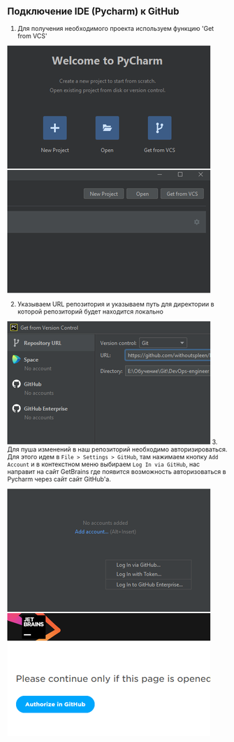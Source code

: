 ## Подключение IDE (Pycharm) к GitHub
1. Для получения необходимого проекта используем функцию 'Get from VCS'

![](IMG/practice5-1.png?raw=true)
![](IMG/practice5-2.png?raw=true)

2. Указываем URL репозитория и указываем путь для директории в которой репозиторий будет находится локально

![](IMG/practice5-3.png?raw=true)
3. Для пуша изменений в наш репозиторий необходимо авторизироваться. Для этого идем в `File > Settings > GitHub`, там нажимаем кнопку `Add Account` и в контекстном меню выбираем `Log In via GitHub`, нас направит на сайт GetBrains где появится возможность авторизоваться в Pycharm через сайт сайт GitHub'а.

![](IMG/practice5-4.png?raw=true)
![](IMG/practice5-5.png?raw=true)